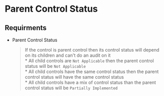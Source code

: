 # Parent Control Status

## Requirments

- Parent Control Status
    > If the control is parent control then its control status will depend on its children and can't do an audit on it
    <br> * All child controls are `Not Applicable` then the parent control status will be `Not Applicable`
    <br> * All child controls have the same control status then the parent control status will have the same control status
    <br> * All child controls have a mix of control status than the parent control status will be `Partially Implemented`